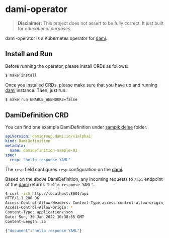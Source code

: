 # dami-operator

> **Disclaimer:** This project does not assert to be fully correct. It just built for *educational purposes*.


dami-operator is a Kubernetes operator for [dami].

## Install and Run

Before running the operator, please install CRDs as follows:

```bash
$ make install
```

Once you installed CRDs, please make sure that you have up and running [dami] instance. Then, just run:

```bash
$ make run ENABLE_WEBHOOKS=false
```

## DamiDefinition CRD

You can find one example DamiDefinition under [samplk delee](./config/samples/damidefinition.yaml) folder.

```yaml
apiVersion: damigroup.dami.io/v1alpha1
kind: DamiDefinition
metadata:
  name: damidefinition-sample-01
spec:
  resp: "hello response YAML"
```

The `resp` field configures `resp` configuration on the [dami].

Based on the above DamiDefinition, any incoming requests to `/api` endpoint of the [dami] returns `"hello response YAML"`.

```bash
$ curl -isS http://localhost:8001/api
HTTP/1.1 200 OK
Access-Control-Allow-Headers: Content-Type,access-control-allow-origin, access-control-allow-headers
Access-Control-Allow-Origin: *
Content-Type: application/json
Date: Sun, 30 Jan 2022 10:38:55 GMT
Content-Length: 35

{"document":"hello response YAML"}
```

[dami]: https://github.com/buraksekili/dami